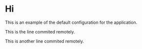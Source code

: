 # Hi
 
This is an example of the default configuration for the application. 

This is the line commited remotely. 

This is another line commited remotely.

